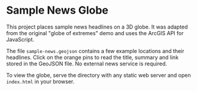 # Sample News Globe

This project places sample news headlines on a 3D globe. It was adapted from the original "globe of extremes" demo and uses the ArcGIS API for JavaScript.

The file `sample-news.geojson` contains a few example locations and their headlines. Click on the orange pins to read the title, summary and link stored in the GeoJSON file. No external news service is required.

To view the globe, serve the directory with any static web server and open `index.html` in your browser.
